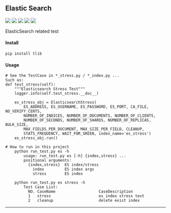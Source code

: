 ## **Elastic Search**
[![](https://img.shields.io/badge/Project-ES-yellow.svg)]()
[![](https://img.shields.io/badge/Python-2.7-green.svg)]()
[![](https://img.shields.io/badge/Python-3.6-green.svg)]()
[![](https://img.shields.io/badge/Email-tao.xu2008@outlook.com-red.svg)]()
[![](https://img.shields.io/badge/Blog-https://txu2008.github.io-red.svg)][1]

ElasticSearch related test

#### Install
    pip install tlib

#### Usage
```
# See the TestCase in *_stress.py / *_index.py ...
Such as:
def test_stress(self):
    """Elasticsearch Stress Test"""
    logger.info(self.test_stress.__doc__)

    es_stress_obj = ElasticsearchStress(
        ES_ADDRESS, ES_USERNAME, ES_PASSWORD, ES_PORT, CA_FILE, NO_VERIFY_CERTS,
        NUMBER_OF_INDICES, NUMBER_OF_DOCUMENTS, NUMBER_OF_CLIENTS,
        NUMBER_OF_SECONDS, NUMBER_OF_SHARDS, NUMBER_OF_REPLICAS, BULK_SIZE,
        MAX_FIELDS_PER_DOCUMENT, MAX_SIZE_PER_FIELD, CLEANUP,
        STATS_FREQUENCY, WAIT_FOR_GREEN, index_name='es_stress')
    es_stress_obj.run()

# How to run in this project
    python run_test.py es -h
        usage: run_test.py es [-h] {index,stress} ...
        positional arguments:
          {index,stress}  ES index/stress
            index         ES index args
            stress        ES index

    python run_test.py es stress -h
        Test Case List:
          NO. CaseName                   CaseDescription
          1   stress                     es index stress test
          2   cleanup                    delete exist index

```

***
[1]: https://txu2008.github.io